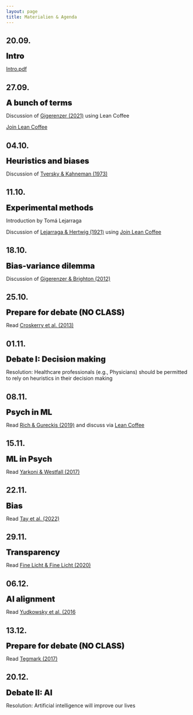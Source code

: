 ```yaml
---
layout: page
title: Materialien & Agenda
---
```


<link rel="stylesheet" href="https://cdnjs.cloudflare.com/ajax/libs/font-awesome/4.7.0/css/font-awesome.min.css">

<style>
e {
  font-size: 1.5em;
  font-weight: 900;
}
</style>


## 20.09.

<e>Intro</e>

<a href="https://dwulff.github.io/DI_2022Autumn/assets/key/Intro.pdf">Intro.pdf</a>

## 27.09.

<e>A bunch of terms</e>

Discussion of <a href="https://dwulff.github.io/DI_2022Autumn/assets/pdf/Gigerenzer2021.pdf">Gigerenzer (2021)</a> using Lean Coffee

<a href="https://www.leancoffeetable.com/TaskBoard/View/b375e780-9113-481b-90d5-09842550dd3a?guest=true">Join Lean Coffee</a>

## 04.10.

<e>Heuristics and biases</e>

Discussion of <a href="https://dwulff.github.io/DI_2022Autumn/assets/pdf/Tversky&Kahneman1973Heuristics&Biases.pdf">Tversky & Kahneman (1973)</a>

## 11.10.

<e>Experimental methods</e>

Introduction by Tomá Lejarraga

Discussion of <a href="https://dwulff.github.io/DI_2022Autumn/assets/pdf/LejarragaHertwig2021.pdf">Lejarraga & Hertwig (1921)</a> using <a href="https://www.leancoffeetable.com/TaskBoard/View/b375e780-9113-481b-90d5-09842550dd3a?guest=true">Join Lean Coffee</a>

## 18.10.

<e>Bias-variance dilemma</e>

Discussion of <a href="https://dwulff.github.io/DI_2022Autumn/assets/pdf/GigerenzerBrighton2012.pdf">Gigerenzer & Brighton (2012)</a>

## 25.10.

<e>Prepare for debate (NO CLASS)</e>

Read <a href="https://dwulff.github.io/DI_2022Autumn/assets/pdf/CroskerryEtAl2013.pdf">Croskerry et al. (2013)</a>

## 01.11.

<e>Debate I: Decision making</e>

Resolution: Healthcare professionals (e.g., Physicians) should be permitted to rely on heuristics in their decision making

## 08.11.

<e>Psych in ML</e>

Read <a href="https://dwulff.github.io/DI_2022Autumn/assets/pdf/RichGureckis2019.pdf">Rich & Gureckis (2019)</a> and discuss via <a href="https://www.leancoffeetable.com/TaskBoard/View/2de0cda2-7e3e-4f33-b2f2-98d8c5e505f5?guest=true">Lean Coffee</a>

## 15.11.

<e>ML in Psych</e>

Read <a href="https://dwulff.github.io/DI_2022Autumn/assets/pdf/YarkoniWestfall2017.pdf">Yarkoni & Westfall (2017)</a>

## 22.11.

<e>Bias</e>

Read <a href="https://dwulff.github.io/DI_2022Autumn/assets/pdf/TayEtAl2022.pdf">Tay et al. (2022)</a>

## 29.11.

<e>Transparency</e>

Read <a href="https://dwulff.github.io/DI_2022Autumn/assets/pdf/FineLichtFineLicht2020Transparency.pdf">Fine Licht & Fine Licht (2020)</a>

## 06.12.

<e>AI alignment</e>

Read <a href="https://dwulff.github.io/DI_2022Autumn/assets/pdf/Yudkowsky2016.pdf">Yudkowsky et al. (2016</a>

## 13.12.

<e>Prepare for debate (NO CLASS)</e>

Read <a href="https://dwulff.github.io/DI_2022Autumn/assets/pdf/Tegmark2017Omegas.pdf">Tegmark (2017)</a>

## 20.12.

<e>Debate II: AI</e>

Resolution: Artificial intelligence will improve our lives

<!---
## 21.09.

<e>Intro</e>

- Presentation: <a href="https://dwulff.github.io/DI_2022Autumn/assets/key/Intro.pdf">Intro.pdf</a>

<hr>
<i>Heuristiken</i>

## 28.09.

<e>Die Anfänge</e>

<a href="https://dwulff.github.io/Rationality_2021Autumn/assets/pdf/Pascal_Wager.pdf">Pascal</a>,
<a href="https://dwulff.github.io/Rationality_2021Autumn/assets/pdf/Bernoulli_1954_Exposition of a new theory on the measurement of risk.pdf">Bernoulli</a>

1. Was ist das St. Petersburg paradox und wie löst es Bernoulli? Erläutere u.a. anhand der Abbildung in §6 und den Formeln in §17ff.
2. Wie sind nach Pascal und Bernoulli gute Entscheidungen zu treffen? Worin sind sie sich einig, worin unterscheiden Sie sich. Erläutere mittels Textstellen.  

## 05.10.

<e>Heuristics & Biases</e>

<a href="https://dwulff.github.io/Rationality_2021Autumn/assets/pdf/Tversky&Kahneman1973Heuristics&Biases.pdf">Tversky & Kahneman 1973</a>,
<a href="https://dwulff.github.io/Rationality_2021Autumn/assets/pdf/TverskyKahnemanFramingDecisions1986.pdf">Tversky & Kahneman 1986</a>

1. Welches sind Eurer Ansicht nach die 3 überzeugensten Verletzungen von Rationalität? Trefft eine Auswahl und begründet diese.
2. Was ist der axiomatische Ansatz den Kahneman und Tversky eingangs erwähnen? Welche Annahmen (Axiome) werden gemacht? Externe Recherche nötig.

## 12.10.

<e>-Kein Seminar-</e>

## 19.10.

<e>Fast and frugal heuristics</e>

<a href="https://dwulff.github.io/Rationality_2021Autumn/assets/pdf/GigerenzerBrighton2009HomoHeuristicus.pdf">Gigerenzer & Brighton 2009</a>

1. Was ist das Bias-Variance-dilemma? Welche Bedeutung hat es für Heuristiken und für Statistik im Allgemeinen. Externe Recherche erwartet.
2. Wie definieren Gigerenzer und Brighton Heuristiken, unter welchen Bedingungen funktionieren sie gut? Beantworte unter Verwendung von ein bis zwei Beispielen.

## 26.10.

<e>Debiasing versus bias bias</e>

<a href="https://dwulff.github.io/Rationality_2021Autumn/assets/pdf/CroskerryEtAl2013.pdf">Croskerry et al. 2013</a>,
<a href="https://dwulff.github.io/Rationality_2021Autumn/assets/pdf/Gigerenzer2018.pdf">Gigerenzer 2018</a>

1. Was sind cognitive biases und wodurch entstehen sie? Erläutere an Beispielen aus Croskerry et al.
2. Was ist der bias-bias und wodurch ist er entstanden? Erläutere an Beispielen.

## 02.11.

<e>Q&A</e>

## 09.11.

<e>-Kein Seminar-</e>

## 16.11.

<e>Debatte I: Heuristiken</e>

Resolution: ÄrztInnen sollten sich mehr auf ihre Intuition (Heuristiken) verlassen dürfen.<br>

Affirmative: Gruppe 1<br>
Negative: Gruppe 2<br>

<hr>
<i>AI</i>

## 23.11.

<e>Algorithms to live by</e>

<a href="https://dwulff.github.io/Rationality_2021Autumn/assets/pdf/Algorithms_intro.pdf">Christian & Griffith (2016, Intro)</a>,
<a href="https://dwulff.github.io/Rationality_2021Autumn/assets/pdf/Algorithms_Explore.pdf">Christian & Griffith (2016, Ch. 2)</a>

1. Was ist das explore-exploit-dilemma (EED) und in welchen Situationen, artifiziell und real, tritt es auf? Bringe Beispiele aus dem Text und darüber hinaus.  
2. Welche Lösungen/Strategien für das EED existieren und können sie unsere Entscheidungen im realen Leben verbessern? Unter welchen Bedingungen ja, unter welchen nicht?

## 30.11.

<e>-Kein Seminar-</e>

## 07.12.

<e>Goals</e>

<a href="https://dwulff.github.io/Rationality_2021Autumn/assets/pdf/Tegmark20217Omegas.pdf">Tegmark (2017, Ch. 1)</a>,
<a href="https://dwulff.github.io/Rationality_2021Autumn/assets/pdf/Tegmark2017Goals.pdf">Tegmark (2017, Ch. 7)</a>


1. Was sind (gute) Ziele? Wie können wir gute Ziele identifizieren?
2. Was ist das "goal-alignment-problem" und wie kann es schief gehen?

## 14.12.

<e>AI safety & Q&A</e>

<a href="https://arxiv.org/pdf/1606.06565.pdf%20http://arxiv.org/abs/1606.06565.pdf">Amodei et al. (2016)</a>,

## 21.12.

<e>Debatte II: AI</e>

Resolution: <a href="https://content.sciendo.com/configurable/contentpage/journals$002fjagi$002f5$002f1$002farticle-p1.xml"><b>AGI (artificial general intelligence)</b></a> wird unser Leben verbessern.<br>

Affirmative: Gruppe 2<br>
Negative: Gruppe 1



<e>Algorithms to live by</e>

1. Was ist das explore-exploit-dilemma (EED) und in welchen Situationen, artifiziell und real, tritt es auf? Bringe Beispiele aus dem Text und darüber hinaus.  
2. Welche Lösungen/Strategien für das EED existieren?
3. Können die Lösungen/Strategien für das EED unsere Entscheidungen im realen Leben verbessern? Unter welchen Bedingungen ja, unter welchen nicht?

<e>Ziele</e>

1. Was sind Ziele?
2. Was sind gute Ziele? Wie können wir gute Ziele identifizieren?
3. Was ist das "goal-alignment-problem" und wie kann es schief gehen?


<e>AI safety</e>

1. Was ist Reward Hacking und wie kann es vermeiden werden?
2. Was ist Safe Exploration und wie kann es ermöglicht werden?
3. Was ist Robustness to Distributional Change und wie kann es ermöglicht werden?



<e>Debatte II: AI safety</e>

Resolution: <a href="https://content.sciendo.com/configurable/contentpage/journals$002fjagi$002f5$002f1$002farticle-p1.xml"><b>AGI (artificial general intelligence)</b></a> wird unser Leben verbessern.<br>

Affirmative: Gruppe 3<br>
Negative: Gruppe 1<br>
Judges: Gruppe 2

<e>Business</e>

1. Was ist System 1, was ist System 2, was ist Nudging und was der Zusammenhang? Externe Recherche nötig.
2. Beschreibe und evaluiere die Vorschläge von Beshears und Gino. Führen Sie Eurer Meinung nach zu besseren Entscheidungen, warum ja, warum nein?
3. Beschreibe und evaluiere die Vorschläge von Snoweden und Boon. Führen Sie Eurer Meinung nach zu besseren Entscheidungen, warum ja, warum nein?



<e>Zufall</e>

1. Welche Implikationen haben Zufallserklärungen für Wirtschaft und Forschung?
2. Welche drei Zufalls-Mechanismen sind am interessantesten? Erläutere.
3. Welche drei empirischen Befunde werden am überzeugendsten durch Zufall erklärt? Erläutere.


<e>Daten</e>

1. tba
2. tba
3. tba



<e>Debatte III: Es gibt gute Entscheidungen.</e>

Affirmative: Gruppe 2<br>
Negative: Gruppe 3<br>
Judges: Gruppe 1

--->
